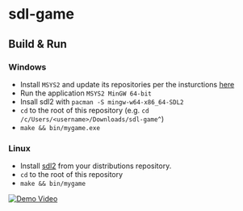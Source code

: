 # sdl-game

## Build & Run

### Windows

- Install `MSYS2` and update its repositories per the insturctions [here](https://www.msys2.org/)
- Run the application `MSYS2 MinGW 64-bit`
- Insall sdl2 with `pacman -S mingw-w64-x86_64-SDL2`
- `cd` to the root of this repository (e.g. `cd /c/Users/<username>/Downloads/sdl-game^`)
- `make && bin/mygame.exe`

### Linux

- Install [sdl2](https://www.libsdl.org/index.php) from your distributions repository.
- `cd` to the root of this repository
- `make && bin/mygame`


[![Demo Video](https://i.imgur.com/jR69fTk.png)](https://streamable.com/66bor "Demo Video")



